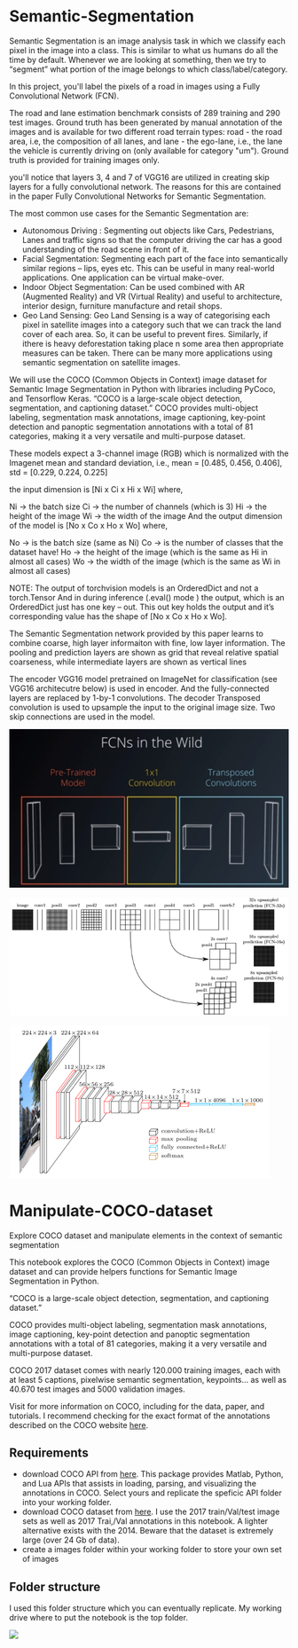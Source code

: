 # Semantic-Segmentation

Semantic Segmentation is an image analysis task in which we classify each pixel in the image into a class. This is similar to what us humans do all the time by default. Whenever we are looking at something, then we try to “segment” what portion of the image belongs to which class/label/category.

In this project, you'll label the pixels of a road in images using a Fully Convolutional Network (FCN).

The road and lane estimation benchmark consists of 289 training and 290 test images. Ground truth has been generated by manual annotation of the images and is available for two different road terrain types: road - the road area, i.e, the composition of all lanes, and lane - the ego-lane, i.e., the lane the vehicle is currently driving on (only available for category "um"). Ground truth is provided for training images only.

you'll notice that layers 3, 4 and 7 of VGG16 are utilized in creating skip layers for a fully convolutional network. The reasons for this are contained in the paper Fully Convolutional Networks for Semantic Segmentation.

The most common use cases for the Semantic Segmentation are:
- Autonomous Driving : Segmenting out objects like Cars, Pedestrians, Lanes and traffic signs so that the computer driving the car has a good understanding of the road scene in front of it.
- Facial Segmentation: Segmenting each part of the face into semantically similar regions – lips, eyes etc. This can be useful in many real-world applications. One application can be virtual make-over.
- Indoor Object Segmentation: Can be used combined with AR (Augmented Reality) and VR (Virtual Reality) and useful to architecture, interior design, furniture manufacture and retail shops.
- Geo Land Sensing: Geo Land Sensing is a way of categorising each pixel in satellite images into a category such that we can track the land cover of each area. So, it can be useful to prevent fires. Similarly, if ithere is heavy deforestation taking place n some area then appropriate measures can be taken. There can be many more applications using semantic segmentation on satellite images.

 We will use the COCO (Common Objects in Context) image dataset for Semantic Image Segmentation in Python with libraries including PyCoco, and Tensorflow Keras.
“COCO is a large-scale object detection, segmentation, and captioning dataset.”
COCO provides multi-object labeling, segmentation mask annotations, image captioning, key-point detection and panoptic segmentation annotations with a total of 81 categories, making it a very versatile and multi-purpose dataset.


These models expect a 3-channel image (RGB) which is normalized with the Imagenet mean and standard deviation, i.e.,
mean = [0.485, 0.456, 0.406], std = [0.229, 0.224, 0.225]

the input dimension is [Ni x Ci x Hi x Wi]
where,

Ni -> the batch size
Ci -> the number of channels (which is 3)
Hi -> the height of the image
Wi -> the width of the image
And the output dimension of the model is [No x Co x Ho x Wo]
where,

No -> is the batch size (same as Ni)
Co -> is the number of classes that the dataset have!
Ho -> the height of the image (which is the same as Hi in almost all cases)
Wo -> the width of the image (which is the same as Wi in almost all cases)



NOTE: The output of torchvision models is an OrderedDict and not a torch.Tensor
And in during inference (.eval() mode ) the output, which is an OrderedDict just has one key – out. This out key holds the output and it’s corresponding value has the shape of [No x Co x Ho x Wo].



The Semantic Segmentation network provided by this paper learns to combine coarse, high layer informaiton with fine, low layer information. The pooling and prediction layers are shown as grid that reveal relative spatial coarseness, while intermediate layers are shown as vertical lines

The encoder
VGG16 model pretrained on ImageNet for classification (see VGG16 architecutre below) is used in encoder.
And the fully-connected layers are replaced by 1-by-1 convolutions.
The decoder
Transposed convolution is used to upsample the input to the original image size.
Two skip connections are used in the model.

![](asset/fcn_general.jpg)

![](asset/fcn.jpg)

![](asset/vgg16.png)


# Manipulate-COCO-dataset
Explore COCO dataset and manipulate elements in the context of semantic segmentation

This notebook explores the COCO (Common Objects in Context) image dataset and can provide helpers functions for Semantic Image Segmentation in Python.

“COCO is a large-scale object detection, segmentation, and captioning dataset.”

COCO provides multi-object labeling, segmentation mask annotations, image captioning, key-point detection and panoptic segmentation annotations with a total of 81 categories, making it a very versatile and multi-purpose dataset.

COCO 2017 dataset comes with nearly 120.000 training images, each with at least 5 captions, pixelwise semantic segmentation, keypoints... as well as 40.670 test images and 5000 validation images.

Visit [](http://cocodataset.org/) for more information on COCO, including for the data, paper, and tutorials. I recommend checking for the exact format of the annotations described on the COCO website [here](https://cocodataset.org/#format-data).

## Requirements
- download COCO API from [here](https://github.com/cocodataset/cocoapi). This package provides Matlab, Python, and Lua APIs that assists in loading, parsing, and visualizing the annotations in COCO. Select yours and replicate the speficic API folder into your working folder.
- download COCO dataset from [here](https://cocodataset.org/#download). I use the 2017 train/Val/test image sets as well as 2017 Trai,/Val annotations in this notebook. A lighter alternative exists with the 2014. Beware that the dataset is extremely large (over 24 Gb of data).
- create a images folder within your working folder to store your own set of images

## Folder structure
I used this folder structure which you can eventually replicate. My working drive where to put the notebook is the top folder.

![](asset/folder_structure.PNG)

